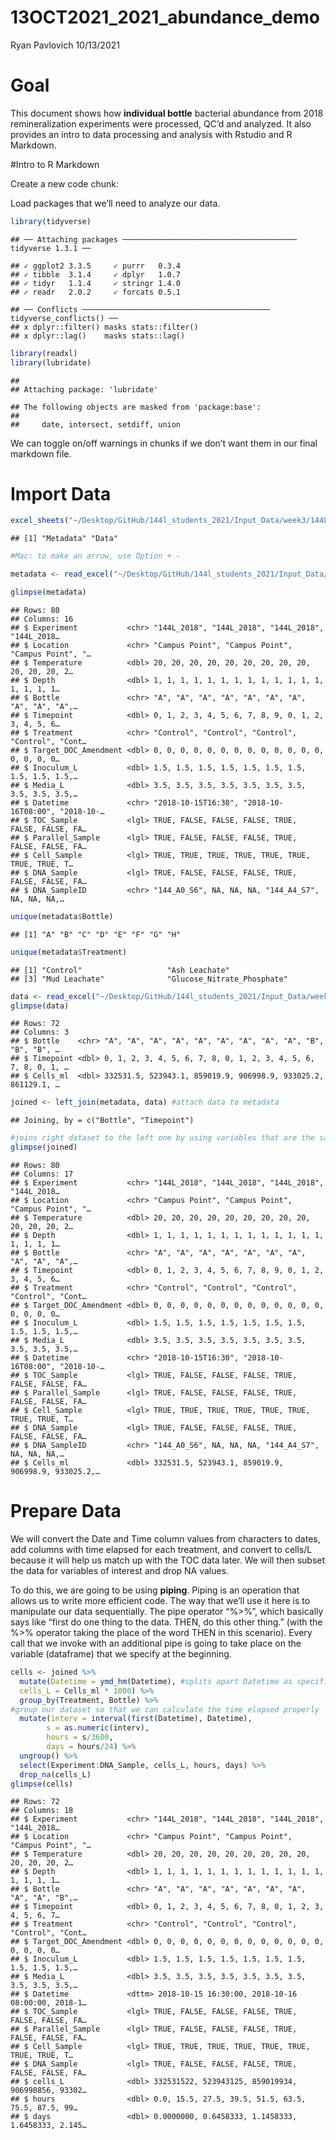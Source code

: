 13OCT2021_2021_abundance_demo
================
Ryan Pavlovich
10/13/2021

# Goal

This document shows how **individual bottle** bacterial abundance from
2018 remineralization experiments were processed, QC’d and analyzed. It
also provides an intro to data processing and analysis with Rstudio and
R Markdown.

#Intro to R Markdown

Create a new code chunk:

Load packages that we’ll need to analyze our data.

``` r
library(tidyverse)
```

    ## ── Attaching packages ─────────────────────────────────────── tidyverse 1.3.1 ──

    ## ✓ ggplot2 3.3.5     ✓ purrr   0.3.4
    ## ✓ tibble  3.1.4     ✓ dplyr   1.0.7
    ## ✓ tidyr   1.1.4     ✓ stringr 1.4.0
    ## ✓ readr   2.0.2     ✓ forcats 0.5.1

    ## ── Conflicts ────────────────────────────────────────── tidyverse_conflicts() ──
    ## x dplyr::filter() masks stats::filter()
    ## x dplyr::lag()    masks stats::lag()

``` r
library(readxl)
library(lubridate)
```

    ## 
    ## Attaching package: 'lubridate'

    ## The following objects are masked from 'package:base':
    ## 
    ##     date, intersect, setdiff, union

We can toggle on/off warnings in chunks if we don’t want them in our
final markdown file.

# Import Data

``` r
excel_sheets("~/Desktop/GitHub/144l_students_2021/Input_Data/week3/144L_2018_BactAbund.xlsx")
```

    ## [1] "Metadata" "Data"

``` r
#Mac: to make an arrow, use Option + -

metadata <- read_excel("~/Desktop/GitHub/144l_students_2021/Input_Data/week3/144L_2018_BactAbund.xlsx", sheet = "Metadata")

glimpse(metadata)
```

    ## Rows: 80
    ## Columns: 16
    ## $ Experiment           <chr> "144L_2018", "144L_2018", "144L_2018", "144L_2018…
    ## $ Location             <chr> "Campus Point", "Campus Point", "Campus Point", "…
    ## $ Temperature          <dbl> 20, 20, 20, 20, 20, 20, 20, 20, 20, 20, 20, 20, 2…
    ## $ Depth                <dbl> 1, 1, 1, 1, 1, 1, 1, 1, 1, 1, 1, 1, 1, 1, 1, 1, 1…
    ## $ Bottle               <chr> "A", "A", "A", "A", "A", "A", "A", "A", "A", "A",…
    ## $ Timepoint            <dbl> 0, 1, 2, 3, 4, 5, 6, 7, 8, 9, 0, 1, 2, 3, 4, 5, 6…
    ## $ Treatment            <chr> "Control", "Control", "Control", "Control", "Cont…
    ## $ Target_DOC_Amendment <dbl> 0, 0, 0, 0, 0, 0, 0, 0, 0, 0, 0, 0, 0, 0, 0, 0, 0…
    ## $ Inoculum_L           <dbl> 1.5, 1.5, 1.5, 1.5, 1.5, 1.5, 1.5, 1.5, 1.5, 1.5,…
    ## $ Media_L              <dbl> 3.5, 3.5, 3.5, 3.5, 3.5, 3.5, 3.5, 3.5, 3.5, 3.5,…
    ## $ Datetime             <chr> "2018-10-15T16:30", "2018-10-16T08:00", "2018-10-…
    ## $ TOC_Sample           <lgl> TRUE, FALSE, FALSE, FALSE, TRUE, FALSE, FALSE, FA…
    ## $ Parallel_Sample      <lgl> TRUE, FALSE, FALSE, FALSE, TRUE, FALSE, FALSE, FA…
    ## $ Cell_Sample          <lgl> TRUE, TRUE, TRUE, TRUE, TRUE, TRUE, TRUE, TRUE, T…
    ## $ DNA_Sample           <lgl> TRUE, FALSE, FALSE, FALSE, TRUE, FALSE, FALSE, FA…
    ## $ DNA_SampleID         <chr> "144_A0_S6", NA, NA, NA, "144_A4_S7", NA, NA, NA,…

``` r
unique(metadata$Bottle)
```

    ## [1] "A" "B" "C" "D" "E" "F" "G" "H"

``` r
unique(metadata$Treatment)
```

    ## [1] "Control"                   "Ash Leachate"             
    ## [3] "Mud Leachate"              "Glucose_Nitrate_Phosphate"

``` r
data <- read_excel("~/Desktop/GitHub/144l_students_2021/Input_Data/week3/144L_2018_BactAbund.xlsx", sheet = "Data")
glimpse(data)
```

    ## Rows: 72
    ## Columns: 3
    ## $ Bottle    <chr> "A", "A", "A", "A", "A", "A", "A", "A", "A", "B", "B", "B", …
    ## $ Timepoint <dbl> 0, 1, 2, 3, 4, 5, 6, 7, 8, 0, 1, 2, 3, 4, 5, 6, 7, 8, 0, 1, …
    ## $ Cells_ml  <dbl> 332531.5, 523943.1, 859019.9, 906998.9, 933025.2, 861129.1, …

``` r
joined <- left_join(metadata, data) #attach data to metadata
```

    ## Joining, by = c("Bottle", "Timepoint")

``` r
#joins right dataset to the left one by using variables that are the same across the two dataframes
glimpse(joined)
```

    ## Rows: 80
    ## Columns: 17
    ## $ Experiment           <chr> "144L_2018", "144L_2018", "144L_2018", "144L_2018…
    ## $ Location             <chr> "Campus Point", "Campus Point", "Campus Point", "…
    ## $ Temperature          <dbl> 20, 20, 20, 20, 20, 20, 20, 20, 20, 20, 20, 20, 2…
    ## $ Depth                <dbl> 1, 1, 1, 1, 1, 1, 1, 1, 1, 1, 1, 1, 1, 1, 1, 1, 1…
    ## $ Bottle               <chr> "A", "A", "A", "A", "A", "A", "A", "A", "A", "A",…
    ## $ Timepoint            <dbl> 0, 1, 2, 3, 4, 5, 6, 7, 8, 9, 0, 1, 2, 3, 4, 5, 6…
    ## $ Treatment            <chr> "Control", "Control", "Control", "Control", "Cont…
    ## $ Target_DOC_Amendment <dbl> 0, 0, 0, 0, 0, 0, 0, 0, 0, 0, 0, 0, 0, 0, 0, 0, 0…
    ## $ Inoculum_L           <dbl> 1.5, 1.5, 1.5, 1.5, 1.5, 1.5, 1.5, 1.5, 1.5, 1.5,…
    ## $ Media_L              <dbl> 3.5, 3.5, 3.5, 3.5, 3.5, 3.5, 3.5, 3.5, 3.5, 3.5,…
    ## $ Datetime             <chr> "2018-10-15T16:30", "2018-10-16T08:00", "2018-10-…
    ## $ TOC_Sample           <lgl> TRUE, FALSE, FALSE, FALSE, TRUE, FALSE, FALSE, FA…
    ## $ Parallel_Sample      <lgl> TRUE, FALSE, FALSE, FALSE, TRUE, FALSE, FALSE, FA…
    ## $ Cell_Sample          <lgl> TRUE, TRUE, TRUE, TRUE, TRUE, TRUE, TRUE, TRUE, T…
    ## $ DNA_Sample           <lgl> TRUE, FALSE, FALSE, FALSE, TRUE, FALSE, FALSE, FA…
    ## $ DNA_SampleID         <chr> "144_A0_S6", NA, NA, NA, "144_A4_S7", NA, NA, NA,…
    ## $ Cells_ml             <dbl> 332531.5, 523943.1, 859019.9, 906998.9, 933025.2,…

# Prepare Data

We will convert the Date and Time column values from characters to
dates, add columns with time elapsed for each treatment, and convert to
cells/L because it will help us match up with the TOC data later. We
will then subset the data for variables of interest and drop NA values.

To do this, we are going to be using **piping**. Piping is an operation
that allows us to write more efficient code. The way that we’ll use it
here is to manipulate our data sequentially. The pipe operator “%>%”,
which basically says like “first do one thing to the data. THEN, do this
other thing.” (with the %>% operator taking the place of the word THEN
in this scenario). Every call that we invoke with an additional pipe is
going to take place on the variable (dataframe) that we specify at the
beginning.

``` r
cells <- joined %>%
  mutate(Datetime = ymd_hm(Datetime), #splits apart Datetime as specified 
  cells_L = Cells_ml * 1000) %>%
  group_by(Treatment, Bottle) %>%
#group our dataset so that we can calculate the time elapsed properly
  mutate(interv = interval(first(Datetime), Datetime),
        s = as.numeric(interv),
        hours = s/3600,
        days = hours/24) %>%
  ungroup() %>%
  select(Experiment:DNA_Sample, cells_L, hours, days) %>%
  drop_na(cells_L)
glimpse(cells)
```

    ## Rows: 72
    ## Columns: 18
    ## $ Experiment           <chr> "144L_2018", "144L_2018", "144L_2018", "144L_2018…
    ## $ Location             <chr> "Campus Point", "Campus Point", "Campus Point", "…
    ## $ Temperature          <dbl> 20, 20, 20, 20, 20, 20, 20, 20, 20, 20, 20, 20, 2…
    ## $ Depth                <dbl> 1, 1, 1, 1, 1, 1, 1, 1, 1, 1, 1, 1, 1, 1, 1, 1, 1…
    ## $ Bottle               <chr> "A", "A", "A", "A", "A", "A", "A", "A", "A", "B",…
    ## $ Timepoint            <dbl> 0, 1, 2, 3, 4, 5, 6, 7, 8, 0, 1, 2, 3, 4, 5, 6, 7…
    ## $ Treatment            <chr> "Control", "Control", "Control", "Control", "Cont…
    ## $ Target_DOC_Amendment <dbl> 0, 0, 0, 0, 0, 0, 0, 0, 0, 0, 0, 0, 0, 0, 0, 0, 0…
    ## $ Inoculum_L           <dbl> 1.5, 1.5, 1.5, 1.5, 1.5, 1.5, 1.5, 1.5, 1.5, 1.5,…
    ## $ Media_L              <dbl> 3.5, 3.5, 3.5, 3.5, 3.5, 3.5, 3.5, 3.5, 3.5, 3.5,…
    ## $ Datetime             <dttm> 2018-10-15 16:30:00, 2018-10-16 08:00:00, 2018-1…
    ## $ TOC_Sample           <lgl> TRUE, FALSE, FALSE, FALSE, TRUE, FALSE, FALSE, FA…
    ## $ Parallel_Sample      <lgl> TRUE, FALSE, FALSE, FALSE, TRUE, FALSE, FALSE, FA…
    ## $ Cell_Sample          <lgl> TRUE, TRUE, TRUE, TRUE, TRUE, TRUE, TRUE, TRUE, T…
    ## $ DNA_Sample           <lgl> TRUE, FALSE, FALSE, FALSE, TRUE, FALSE, FALSE, FA…
    ## $ cells_L              <dbl> 332531522, 523943125, 859019934, 906998856, 93302…
    ## $ hours                <dbl> 0.0, 15.5, 27.5, 39.5, 51.5, 63.5, 75.5, 87.5, 99…
    ## $ days                 <dbl> 0.0000000, 0.6458333, 1.1458333, 1.6458333, 2.145…
